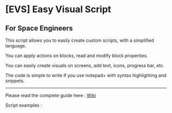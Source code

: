 # [EVS] Easy Visual Script

## For Space Engineers

This script allows you to easily create custom scripts, with a simplified language.

You can apply actions on blocks, read and modify block properties.

You can easily create visuals on screens, add text, icons, progress bar, etc.

The code is simple to write if you use notepad+ with syntax highlighting and snippets.

***

Please read the complete guide here : [Wiki](https://github.com/Norax64/EVS-Easy-Visual-Script/wiki#avs-advanced-visual-script)

Script examples :


